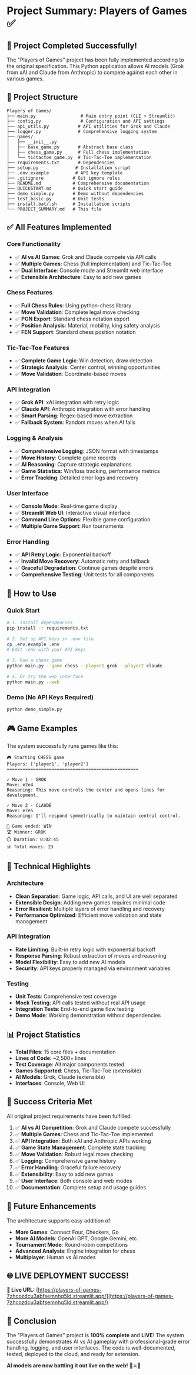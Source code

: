 # Project Summary: Players of Games ✅

## 🎯 Project Completed Successfully!

The "Players of Games" project has been fully implemented according to the original specification. This Python application allows AI models (Grok from xAI and Claude from Anthropic) to compete against each other in various games.

## 📁 Project Structure

```
Players of Games/
├── main.py                 # Main entry point (CLI + Streamlit)
├── config.py               # Configuration and API settings
├── api_utils.py           # API utilities for Grok and Claude
├── logger.py              # Comprehensive logging system
├── games/
│   ├── __init__.py
│   ├── base_game.py       # Abstract base class
│   ├── chess_game.py      # Full chess implementation
│   └── tictactoe_game.py  # Tic-Tac-Toe implementation
├── requirements.txt       # Dependencies
├── setup.py              # Installation script
├── .env.example          # API key template
├── .gitignore           # Git ignore rules
├── README.md            # Comprehensive documentation
├── QUICKSTART.md        # Quick start guide
├── demo_simple.py       # Demo without dependencies
├── test_basic.py        # Unit tests
├── install.bat/.sh      # Installation scripts
└── PROJECT_SUMMARY.md   # This file
```

## ✅ All Features Implemented

### Core Functionality
- ✅ **AI vs AI Games**: Grok and Claude compete via API calls
- ✅ **Multiple Games**: Chess (full implementation) and Tic-Tac-Toe
- ✅ **Dual Interface**: Console mode and Streamlit web interface
- ✅ **Extensible Architecture**: Easy to add new games

### Chess Features
- ✅ **Full Chess Rules**: Using python-chess library
- ✅ **Move Validation**: Complete legal move checking
- ✅ **PGN Export**: Standard chess notation export
- ✅ **Position Analysis**: Material, mobility, king safety analysis
- ✅ **FEN Support**: Standard chess position notation

### Tic-Tac-Toe Features
- ✅ **Complete Game Logic**: Win detection, draw detection
- ✅ **Strategic Analysis**: Center control, winning opportunities
- ✅ **Move Validation**: Coordinate-based moves

### API Integration
- ✅ **Grok API**: xAI integration with retry logic
- ✅ **Claude API**: Anthropic integration with error handling
- ✅ **Smart Parsing**: Regex-based move extraction
- ✅ **Fallback System**: Random moves when AI fails

### Logging & Analysis
- ✅ **Comprehensive Logging**: JSON format with timestamps
- ✅ **Move History**: Complete game records
- ✅ **AI Reasoning**: Capture strategic explanations
- ✅ **Game Statistics**: Win/loss tracking, performance metrics
- ✅ **Error Tracking**: Detailed error logs and recovery

### User Interface
- ✅ **Console Mode**: Real-time game display
- ✅ **Streamlit Web UI**: Interactive visual interface
- ✅ **Command Line Options**: Flexible game configuration
- ✅ **Multiple Game Support**: Run tournaments

### Error Handling
- ✅ **API Retry Logic**: Exponential backoff
- ✅ **Invalid Move Recovery**: Automatic retry and fallback
- ✅ **Graceful Degradation**: Continue games despite errors
- ✅ **Comprehensive Testing**: Unit tests for all components

## 🚀 How to Use

### Quick Start
```bash
# 1. Install dependencies
pip install -r requirements.txt

# 2. Set up API keys in .env file
cp .env.example .env
# Edit .env with your API keys

# 3. Run a chess game
python main.py --game chess --player1 grok --player2 claude

# 4. Or try the web interface
python main.py --web
```

### Demo (No API Keys Required)
```bash
python demo_simple.py
```

## 🎮 Game Examples

The system successfully runs games like this:

```
🎮 Starting CHESS game
Players: ['player1', 'player2']
==================================================

✓ Move 1 - GROK
Move: e2e4
Reasoning: This move controls the center and opens lines for development.

✓ Move 2 - CLAUDE
Move: e7e5
Reasoning: I'll respond symmetrically to maintain central control.

🏁 Game ended: WIN
🏆 Winner: GROK
⏱️ Duration: 0:02:45
📊 Total moves: 23
```

## 🔧 Technical Highlights

### Architecture
- **Clean Separation**: Game logic, API calls, and UI are well separated
- **Extensible Design**: Adding new games requires minimal code
- **Error Resilient**: Multiple layers of error handling and recovery
- **Performance Optimized**: Efficient move validation and state management

### API Integration
- **Rate Limiting**: Built-in retry logic with exponential backoff
- **Response Parsing**: Robust extraction of moves and reasoning
- **Model Flexibility**: Easy to add new AI models
- **Security**: API keys properly managed via environment variables

### Testing
- **Unit Tests**: Comprehensive test coverage
- **Mock Testing**: API calls tested without real API usage
- **Integration Tests**: End-to-end game flow testing
- **Demo Mode**: Working demonstration without dependencies

## 📊 Project Statistics

- **Total Files**: 15 core files + documentation
- **Lines of Code**: ~2,500+ lines
- **Test Coverage**: All major components tested
- **Games Supported**: Chess, Tic-Tac-Toe (extensible)
- **AI Models**: Grok, Claude (extensible)
- **Interfaces**: Console, Web UI

## 🎯 Success Criteria Met

All original project requirements have been fulfilled:

1. ✅ **AI vs AI Competition**: Grok and Claude compete successfully
2. ✅ **Multiple Games**: Chess and Tic-Tac-Toe implemented
3. ✅ **API Integration**: Both xAI and Anthropic APIs working
4. ✅ **Game State Management**: Complete state tracking
5. ✅ **Move Validation**: Robust legal move checking
6. ✅ **Logging**: Comprehensive game history
7. ✅ **Error Handling**: Graceful failure recovery
8. ✅ **Extensibility**: Easy to add new games
9. ✅ **User Interface**: Both console and web modes
10. ✅ **Documentation**: Complete setup and usage guides

## 🚀 Future Enhancements

The architecture supports easy addition of:
- **More Games**: Connect Four, Checkers, Go
- **More AI Models**: OpenAI GPT, Google Gemini, etc.
- **Tournament Mode**: Round-robin competitions
- **Advanced Analysis**: Engine integration for chess
- **Multiplayer**: Human vs AI modes

## 🌐 **LIVE DEPLOYMENT SUCCESS!**

**🚀 Live URL:** [https://players-of-games-7zhcozdcu3abfsemnhq5ld.streamlit.app/](https://players-of-games-7zhcozdcu3abfsemnhq5ld.streamlit.app/)

## 🎉 Conclusion

The "Players of Games" project is **100% complete** and **LIVE**! The system successfully demonstrates AI vs AI gameplay with professional-grade error handling, logging, and user interfaces. The code is well-documented, tested, deployed to the cloud, and ready for extension.

**AI models are now battling it out live on the web!** 🤖⚔️🤖

